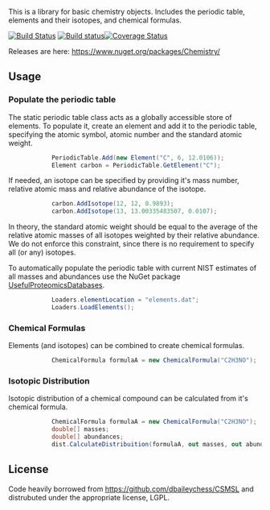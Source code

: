 This is a library for basic chemistry objects. Includes the periodic table, elements and their isotopes, and chemical formulas.

[![Build Status](https://travis-ci.org/stefanks/Chemistry.svg?branch=master)](https://travis-ci.org/stefanks/Chemistry) [![Build status](https://ci.appveyor.com/api/projects/status/d8dxfnj8lv7p4bhu/branch/master?svg=true)](https://ci.appveyor.com/project/stefanks/chemistry/branch/master)[![Coverage Status](https://coveralls.io/repos/github/stefanks/Chemistry/badge.svg?branch=master)](https://coveralls.io/github/stefanks/Chemistry?branch=master)

Releases are here: https://www.nuget.org/packages/Chemistry/

## Usage

### Populate the periodic table

The static periodic table class acts as a globally accessible store of elements. To populate it, create an element and add it to the periodic table, specifying the atomic symbol, atomic number and the standard atomic weight. 
```csharp
            PeriodicTable.Add(new Element("C", 6, 12.0106));
            Element carbon = PeriodicTable.GetElement("C");
```

If needed, an isotope can be specified by providing it's mass number, relative atomic mass and relative abundance of the isotope.
```csharp
            carbon.AddIsotope(12, 12, 0.9893);
            carbon.AddIsotope(13, 13.00335483507, 0.0107);
```
In theory, the standard atomic weight should be equal to the average of the relative atomic masses of all isotopes weighted by their relative abundance. We do not enforce this constraint, since there is no requirement to specify all (or any) isotopes. 

To automatically populate the periodic table with current NIST estimates of all masses and abundances use the NuGet package [UsefulProteomicsDatabases](https://www.nuget.org/packages/UsefulProteomicsDatabases). 
```csharp
            Loaders.elementLocation = "elements.dat";
            Loaders.LoadElements();
```

### Chemical Formulas

Elements (and isotopes) can be combined to create chemical formulas.
```csharp
            ChemicalFormula formulaA = new ChemicalFormula("C2H3NO");
```

### Isotopic Distribution

Isotopic distribution of a chemical compound can be calculated from it's chemical formula.
```csharp
            ChemicalFormula formulaA = new ChemicalFormula("C2H3NO");
            double[] masses;
            double[] abundances;
            dist.CalculateDistribuition(formulaA, out masses, out abundances);
```

## License
Code heavily borrowed from https://github.com/dbaileychess/CSMSL and distrubuted under the appropriate license, LGPL.
